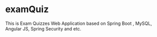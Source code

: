 # examQuiz
  This is Exam Quizzes Web Application based on Spring Boot , MySQL, Angular JS, Spring Security and etc.

